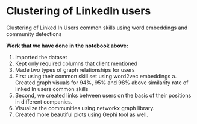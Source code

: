 # Clustering of LinkedIn users

Clustering of Linked In Users common skills using word embeddings and community detections


**Work that we have done in the notebook above:**

1.	Imported the dataset
2.	Kept only required columns that client mentioned
3.	Made two types of graph relationships for users
4.	First using their common skill set using word2vec embeddings
a.	Created graph visuals for 94%, 95% and 98% above similarity rate of linked In users common skills
5.	Second, we created links between users on the basis of their positions in different companies.
6.	Visualize the communities using networkx graph library.
7.	Created more beautiful plots using Gephi tool as well.

